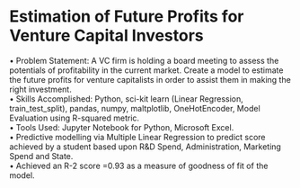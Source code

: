 # Estimation of Future Profits for Venture Capital Investors
• Problem Statement: A VC firm is holding a board meeting to assess the potentials of profitability in the current market. Create a model to estimate the future profits for venture capitalists in order to assist them in making the right investment.<br />
• Skills Accomplished: Python, sci-kit learn (Linear Regression, train_test_split), pandas, numpy, maltplotlib, OneHotEncoder, Model Evaluation using R-squared metric.<br />
• Tools Used: Jupyter Notebook for Python, Microsoft Excel.<br />
• Predictive modelling via Multiple Linear Regression to predict score achieved by a student based upon R&D Spend, Administration, Marketing Spend and State.<br />
• Achieved an R-2 score =0.93 as a measure of goodness of fit of the model.<br />
